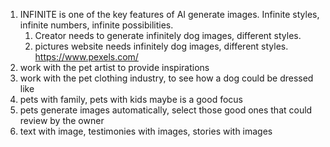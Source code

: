 1. INFINITE is one of the key features of AI generate images. Infinite styles, infinite numbers, 
   infinite possibilities.
   1. Creator needs to generate infinitely dog images, different styles. 
   2. pictures website needs infinitely dog images, different styles. https://www.pexels.com/
2. work with the pet artist to provide inspirations
3. work with the pet clothing industry, to see how a dog could be dressed like
4. pets with family, pets with kids maybe is a good focus
5. pets generate images automatically, select those good ones that could review by the owner
6. text with image, testimonies with images, stories with images